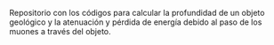 Repositorio con los códigos para calcular la profundidad de un objeto geológico y la atenuación y pérdida de energía debido al paso de los muones a través del objeto. 


